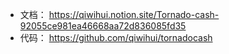- 文档： https://qiwihui.notion.site/Tornado-cash-92055ce981ea46668aa72d836085fd35
- 代码： https://github.com/qiwihui/tornadocash
